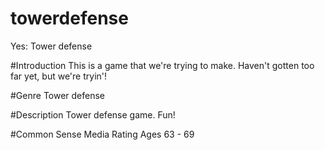 # towerdefense
Yes: Tower defense

#Introduction 
This is a game that we're trying to make. Haven't gotten too far yet, but we're tryin'!

#Genre 
Tower defense

#Description
Tower defense game. Fun!

#Common Sense Media Rating
Ages 63 - 69
